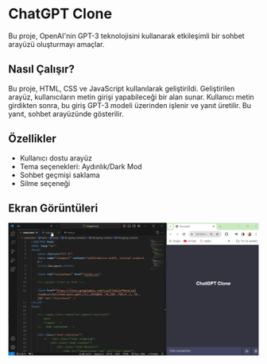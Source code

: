 <h1>ChatGPT Clone</h1>

Bu proje, OpenAI'nin GPT-3 teknolojisini kullanarak etkileşimli bir sohbet arayüzü oluşturmayı amaçlar. 

<h2>Nasıl Çalışır?</h2>

Bu proje, HTML, CSS ve JavaScript kullanılarak geliştirildi. Geliştirilen arayüz, kullanıcıların metin girişi yapabileceği bir alan sunar. Kullanıcı metin girdikten sonra, bu giriş GPT-3 modeli üzerinden işlenir ve yanıt üretilir. Bu yanıt, sohbet arayüzünde gösterilir.

<h2>Özellikler</h2>

- Kullanıcı dostu arayüz
- Tema seçenekleri: Aydınlık/Dark Mod
- Sohbet geçmişi saklama
- Silme seçeneği


<h2>Ekran Görüntüleri</h2>

![](chatGPTclone.gif)

